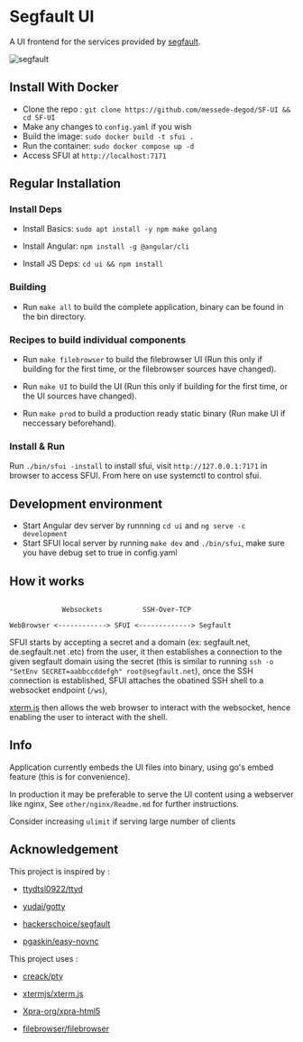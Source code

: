 # Segfault UI

  

A UI frontend for the services provided by [segfault]("https://thc.org/segfault").

![segfault](https://user-images.githubusercontent.com/59089310/235642385-f9a6896a-f7ae-4306-ae70-675fe8ea48f0.gif)

## Install With Docker
- Clone the repo : `git clone https://github.com/messede-degod/SF-UI && cd SF-UI`
- Make any changes to `config.yaml` if you wish
- Build the image: `sudo docker build -t sfui .`
- Run the container: `sudo docker compose up -d`
- Access SFUI at `http://localhost:7171`


## Regular Installation

### Install Deps

- Install Basics: `sudo apt install -y npm make golang`

- Install Angular: `npm install -g @angular/cli`

- Install JS Deps: `cd ui && npm install`

### Building

- Run `make all` to build the complete application, binary can be found in the bin directory.


### Recipes to build individual components

- Run `make filebrowser` to build the filebrowser UI (Run this only if building for the first time, or the filebrowser sources have changed).

- Run `make UI` to build the UI (Run this only if building for the first time, or the UI sources have changed).

- Run `make prod` to build a production ready static binary (Run make UI if neccessary beforehand).

  

### Install & Run

Run `./bin/sfui -install` to install sfui, visit `http://127.0.0.1:7171` in browser to access SFUI. From here on use systemctl to control sfui.

## Development environment
- Start Angular dev server by runnning `cd ui` and `ng serve -c development`
- Start SFUI local server by running `make dev` and `./bin/sfui`, make sure you have debug set to true in config.yaml

## How it works

```

             Websockets          SSH-Over-TCP

WebBrowser <------------> SFUI <-------------> Segfault

```

SFUI starts by accepting a secret and a domain (ex: segfault.net, de.segfault.net .etc) from the user, it then establishes a connection to the given segfault domain using the secret (this is similar to running `ssh -o "SetEnv SECRET=aabbccddefgh" root@segfault.net`), once the SSH connection is established, SFUI attaches the obatined SSH shell to a websocket endpoint (`/ws`),

[xterm.js](https://xtermjs.org) then allows the web browser to interact with the websocket, hence enabling the user to interact with the shell.

  

## Info

  

Application currently embeds the UI files into binary, using go's embed feature (this is for convenience).

In production it may be preferable to serve the UI content using a webserver like nginx, See `other/nginx/Readme.md` for further instructions.

  

Consider increasing `ulimit` if serving large number of clients

  

## Acknowledgement

  

This project is inspired by :

- [ttydtsl0922/ttyd](https://github.com/tsl0922/ttyd/tree/main/html/src)

- [yudai/gotty](https://github.com/yudai/gotty)

- [hackerschoice/segfault](https://github.com/hackerschoice/segfault)

- [pgaskin/easy-novnc](https://github.com/pgaskin/easy-novnc)

This project uses :

- [creack/pty](https://github.com/creack/pty) 

- [xtermjs/xterm.js](https://xtermjs.org) 

- [Xpra-org/xpra-html5](https://github.com/Xpra-org/xpra-html5)

- [filebrowser/filebrowser](https://github.com/filebrowser/filebrowser)
